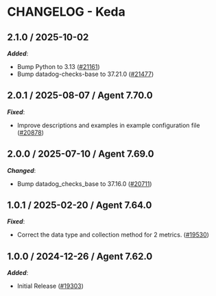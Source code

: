 # CHANGELOG - Keda

<!-- towncrier release notes start -->

## 2.1.0 / 2025-10-02

***Added***:

* Bump Python to 3.13 ([#21161](https://github.com/DataDog/integrations-core/pull/21161))
* Bump datadog-checks-base to 37.21.0 ([#21477](https://github.com/DataDog/integrations-core/pull/21477))

## 2.0.1 / 2025-08-07 / Agent 7.70.0

***Fixed***:

* Improve descriptions and examples in example configuration file ([#20878](https://github.com/DataDog/integrations-core/pull/20878))

## 2.0.0 / 2025-07-10 / Agent 7.69.0

***Changed***:

* Bump datadog_checks_base to 37.16.0 ([#20711](https://github.com/DataDog/integrations-core/pull/20711))

## 1.0.1 / 2025-02-20 / Agent 7.64.0

***Fixed***:

* Correct the data type and collection method for 2 metrics. ([#19530](https://github.com/DataDog/integrations-core/pull/19530))

## 1.0.0 / 2024-12-26 / Agent 7.62.0

***Added***:

* Initial Release ([#19303](https://github.com/DataDog/integrations-core/pull/19303))
